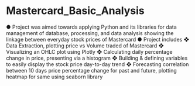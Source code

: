 # Mastercard_Basic_Analysis
● Project was aimed towards applying Python and its libraries for data management of database, processing, and
data analysis showing the linkage between everyday stock prices of Mastercard
● Project includes
❖ Data Extraction, plotting price vs Volume traded of Mastercard
❖ Visualizing an OHLC plot using Plotly
❖ Calculating daily percentage change in price, presenting via a histogram
❖ Building & defining variables to easily display the stock price day-to-day trend
❖ Forecasting correlation between 10 days price percentage change for past and future, plotting heatmap for
same using seaborn library
